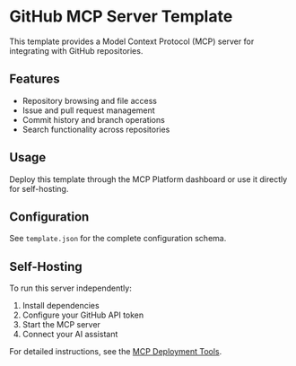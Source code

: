 # GitHub MCP Server Template

This template provides a Model Context Protocol (MCP) server for integrating with GitHub repositories.

## Features

- Repository browsing and file access
- Issue and pull request management
- Commit history and branch operations
- Search functionality across repositories

## Usage

Deploy this template through the MCP Platform dashboard or use it directly for self-hosting.

## Configuration

See `template.json` for the complete configuration schema.

## Self-Hosting

To run this server independently:

1. Install dependencies
2. Configure your GitHub API token
3. Start the MCP server
4. Connect your AI assistant

For detailed instructions, see the [MCP Deployment Tools](https://github.com/Data-Everything/mcp-deployment-tools).
